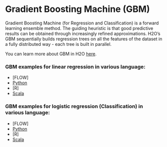 # Gradient Boosting Machine (GBM) # 

Gradient Boosting Machine (for Regression and Classification) is a forward learning ensemble method. The guiding heuristic is that good predictive results can be obtained through increasingly refined approximations. H2O’s GBM sequentially builds regression trees on all the features of the dataset in a fully distributed way - each tree is built in parallel.

You can learn more about GBM in H2O [here](http://docs.h2o.ai/h2o/latest-stable/h2o-docs/data-science/gbm.html).

### GBM examples for linear regression in various language: ###

 - [FLOW]
 - [Python](https://github.com/Avkash/mldl/blob/master/orgs/h2o/guide/algo/h2o_gbm_lin_reg_python.md)
 - [R]
 - [Scala](https://github.com/Avkash/mldl/blob/master/orgs/h2o/guide/algo/h2o_gbm_lin_reg_scala.md)

### GBM examples for logistic regression (Classification) in various language: ###

 - [FLOW]
 - [Python](https://github.com/Avkash/mldl/blob/master/orgs/h2o/guide/algo/h2o_gbm_bin_reg_python.md)
 - [R]
 - [Scala](https://github.com/Avkash/mldl/blob/master/orgs/h2o/guide/algo/h2o_gbm_bin_reg_scala.md)
